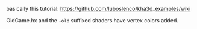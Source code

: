 basically this tutorial: https://github.com/luboslenco/kha3d_examples/wiki

OldGame.hx and the `-old` suffixed shaders have vertex colors added.
